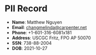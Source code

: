 # PII Record
- **Name**: Matthew Nguyen
- **Email**: changmelinda@carpenter.net
- **Phone**: +1-601-316-6081x181
- **Address**: USCGC Fritz, FPO AP 50070
- **SSN**: 738-88-2004
- **DOB**: 2021-10-27
